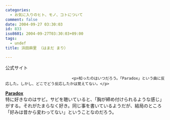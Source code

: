 ```yaml
---
categories:
  - お気に入りのヒト、モノ、コトについて
comment: false
date: 2004-09-27 03:30:03
id: 833
iso8601: 2004-09-27T03:30:03+09:00
tags:
  - undef
title: 浜田麻里 （はまだ まり）

---
```


<div class="entry-body">
                                 <p>公式サイト</p>
                              
                                 <p>知ったのはいつだろう。「Paradox」という曲に反応した。しかし、どこでどう反応したかは覚えてない。</p>

<p><strong><a href="http://www.amazon.co.jp/exec/obidos/ASIN/B00005GTEY/nqounet-22/ref=nosim/" name="amazletlink" id="amazletlink">Paradox</a></strong> <br />
特に好きなのはサビ。サビを聴いていると、「胸が締め付けられるような感じ」がする。それがたまらなく好き。同じ事を書いているようだが、結局のところ「好みは昔から変わってない」ということなのだろう。</p>
                              </div>
    	